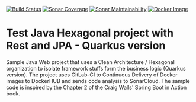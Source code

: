 [![Build Status](https://gitlab.com/campisano/test_java_hexagonal_rest_jpa_quarkus/badges/master/pipeline.svg "Build Status")](https://gitlab.com/campisano/test_java_hexagonal_rest_jpa_quarkus/-/pipelines)
[![Sonar Coverage](https://sonarcloud.io/api/project_badges/measure?project=test_java_hexagonal_rest_jpa_quarkus&metric=coverage "Sonar Coverage")](https://sonarcloud.io/dashboard?id=test_java_hexagonal_rest_jpa_quarkus)
[![Sonar Maintainability](https://sonarcloud.io/api/project_badges/measure?project=test_java_hexagonal_rest_jpa_quarkus&metric=sqale_rating "Sonar Maintainability")](https://sonarcloud.io/dashboard?id=test_java_hexagonal_rest_jpa_quarkus)
[![Docker Image](https://img.shields.io/docker/image-size/riccardocampisano/public/test_java_hexagonal_rest_jpa_quarkus-latest?label=test_java_hexagonal_rest_jpa_quarkus-latest&logo=docker "Docker Image")](https://hub.docker.com/r/riccardocampisano/public/tags?name=test_java_hexagonal_rest_jpa_quarkus)

# Test Java Hexagonal project with Rest and JPA - Quarkus version

Sample Java Web project that uses a Clean Architecture / Hexagonal organization to isolate framework stuffs form the business logic (Quarkus version). The project uses GitLab-CI to Continuous Delivery of Docker images to DockerHUB and sends code analysis to SonarCloud. The sample code is inspired by the Chapter 2 of the Craig Walls' Spring Boot in Action book.
